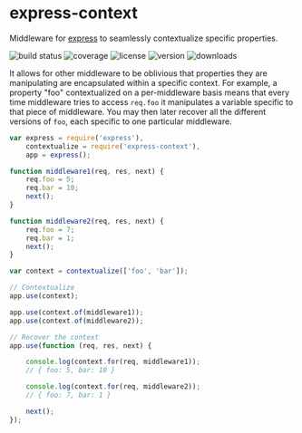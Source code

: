 # express-context

Middleware for [express] to seamlessly contextualize specific properties.

![build status](http://img.shields.io/travis/izaakschroeder/express-context.svg?style=flat&branch=master)
![coverage](http://img.shields.io/coveralls/izaakschroeder/express-context.svg?style=flat&branch=master)
![license](http://img.shields.io/npm/l/express-context.svg?style=flat)
![version](http://img.shields.io/npm/v/express-context.svg?style=flat)
![downloads](http://img.shields.io/npm/dm/express-context.svg?style=flat)

It allows for other middleware to be oblivious that properties they are manipulating are encapsulated within a specific context. For example, a property "foo" contextualized on a per-middleware basis means that every time middleware tries to access `req.foo` it manipulates a variable specific to that piece of middleware. You may then later recover all the different versions of `foo`, each specific to one particular middleware.

```javascript
var express = require('express'),
	contextualize = require('express-context'),
	app = express();

function middleware1(req, res, next) {
	req.foo = 5;
	req.bar = 10;
	next();
}

function middleware2(req, res, next) {
	req.foo = 7;
	req.bar = 1;
	next();
}

var context = contextualize(['foo', 'bar']);

// Contextualize
app.use(context);

app.use(context.of(middleware1));
app.use(context.of(middleware2));

// Recover the context
app.use(function (req, res, next) {

	console.log(context.for(req, middleware1));
	// { foo: 5, bar: 10 }

	console.log(context.for(req, middleware2));
	// { foo: 7, bar: 1 }

	next();
});
```

[express]: http://expressjs.com/
